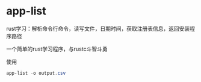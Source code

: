 # app-list

rust学习：解析命令行命令，读写文件，日期时间，获取注册表信息，返回安装程序路径

一个简单的rust学习程序，与rustc斗智斗勇

使用

```powershell
app-list -o output.csv
```

